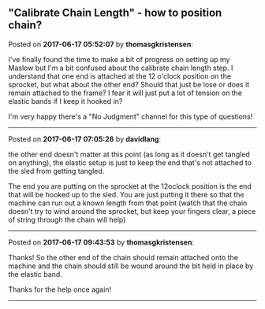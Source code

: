 ## "Calibrate Chain Length" - how to position chain?
Posted on **2017-06-17 05:52:07** by **thomasgkristensen**:

I've finally found the time to make a bit of progress on setting up my Maslow but I'm a bit confused about the calibrate chain length step. I understand that one end is attached at the 12 o'clock position on the sprocket, but what about the other end? Should that just be lose or does it remain attached to the frame? I fear it will just put a lot of tension on the elastic bands if I keep it hooked in?



I'm very happy there's a "No Judgment" channel for this type of questions!

---

Posted on **2017-06-17 07:05:26** by **davidlang**:

the other end doesn't matter at this point (as long as it doesn't get tangled on anything), the elastic setup is just to keep the end that's not attached to the sled from getting tangled.



The end you are putting on the sprocket at the 12oclock position is the end that will be hooked up to the sled. You are just putting it there so that the machine can run out a known length from that point (watch that the chain doesn't try to wind around the sprocket, but keep your fingers clear, a piece of string through the chain will help)

---

Posted on **2017-06-17 09:43:53** by **thomasgkristensen**:

Thanks! So the other end of the chain should remain attached onto the machine and the chain should still be wound around the bit held in place by the elastic band.



Thanks for the help once again!

---

